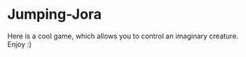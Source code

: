 Jumping-Jora
============

Here is a cool game, which allows you to control an imaginary creature. Enjoy :)
